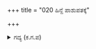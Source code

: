 +++
title = "020 ಹಿನ್ದೆ ಪಾಶುಪತಕ್ಕೆ"

+++

<details><summary>ಗದ್ಯ (ಕ.ಗ.ಪ) </summary>

20. ಹಿಂದೆ ಶಿವನು ಪಾಶುಪತಾಸ್ತ್ರವನ್ನು ಕೊಟ್ಟಾಗ, ಪಾರ್ವತಿಯಿಂದ ಅಂಜನಾಸ್ತ್ರ ಉಡುಗೊರೆಯಾಗಿ ಅರ್ಜುನನಿಗೆ ದೊರೆತಿತ್ತು. ಪಾರ್ವತಿಯ ಪಾದಗಳನ್ನು ನೆನೆಯುತ್ತಾ ಪಾಶುಪತಾಸ್ತ್ರದ ಜೊತೆಯಲ್ಲಿದ್ದ ಅದನ್ನು ಬತ್ತಳಿಕೆಯಿಂದ ತೆಗೆದನು. ಮಂತ್ರಿಸುತ್ತಾ, ಮಂದರ ಪರ್ವತ ನಡುಗುವಂತೆ, ಕಿಡಿಗಳನ್ನು ಸುರಿಸುತ್ತಿರುವ ಆ ಬಾಣವನ್ನು ಸೂರ್ಯಪುತ್ರ ಕರ್ಣನ ಕೊರಳಿಗೆ ಗುರಿಯಿಟ್ಟು ಇಂದ್ರನ ಮಗನಾದ ಅರ್ಜುನನು ಪ್ರಯೋಗಿಸಿದನು.
</details>
